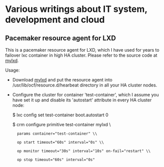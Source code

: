 # Various writings about IT system, development and cloud

## Pacemaker resource agent for LXD
This is a pacemaker resource agent for LXD, which I have used for years to failover lxc container in high HA cluster.  Please refer to the source code at [mylxd](https://github.com/q13975/articles/blob/master/mylxd).

Usage: 

- Download [mylxd](https://github.com/q13975/articles/blob/master/mylxd) and put the resource agent into /usr/lib/ocf/resource.d/hearbeat directory in all your HA cluster nodes.

- Configure the cluster for container 'test-container', which I assume you have set it up and disable its 'autostart' attribute in every HA cluster node:

  $ lxc config set test-container boot.autostart 0

  $ crm configure primitive test-container mylxd \\

        params container="test-container" \\

        op start timeout="60s" interval="0s" \\

        op monitor timeout="30s" interval="10s" on-fail="restart" \\

        op stop timeout="60s" interval="0s"

